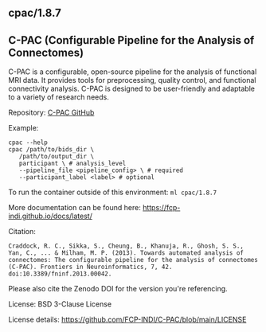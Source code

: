 ## cpac/1.8.7 ##

## C-PAC (Configurable Pipeline for the Analysis of Connectomes)

C-PAC is a configurable, open-source pipeline for the analysis of functional MRI data. It provides tools for preprocessing, quality control, and functional connectivity analysis. C-PAC is designed to be user-friendly and adaptable to a variety of research needs.

Repository: [C-PAC GitHub](https://github.com/FCP-INDI/C-PAC)

Example:
```
cpac --help
cpac /path/to/bids_dir \
   /path/to/output_dir \
   participant \ # analysis_level
   --pipeline_file <pipeline_config> \ # required
   --participant_label <label> # optional
```

To run the container outside of this environment: `ml cpac/1.8.7`

More documentation can be found here: https://fcp-indi.github.io/docs/latest/

Citation:
```
Craddock, R. C., Sikka, S., Cheung, B., Khanuja, R., Ghosh, S. S., Yan, C., ... & Milham, M. P. (2013). Towards automated analysis of connectomes: The configurable pipeline for the analysis of connectomes (C-PAC). Frontiers in Neuroinformatics, 7, 42. doi:10.3389/fninf.2013.00042.
```

Please also cite the Zenodo DOI for the version you're referencing.

License: BSD 3-Clause License

License details: https://github.com/FCP-INDI/C-PAC/blob/main/LICENSE
